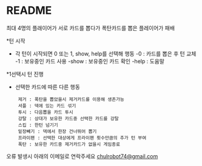 # README

최대 4명의 플래이어가 서로 카드를 뽑다가
폭탄카드를 뽑은 플레이어가 패배


*턴 시작

 - 각 턴이 시작되면  0 또는 1, show, help를 선택해 행동
    -0 : 카드를 뽑은 후 턴 교체
    -1 : 보유중인 카드 사용
    -show : 보유중인 카드 확인
    -help : 도움말
   
*1선택시 턴 진행

 - 선택한 카드에 따른 다른 행동

        제거 : 폭탄을 뽑았을시 제거카드를 이용해 생존가능
        셔플 : 덱에 있는 카드 섞기
        투시 : 다음뽑을 카드 투시
        강탈 : 상대가 보유한 카드중 선택한 카드를 강탈
        스킵 : 한턴 넘기기
        밑장빼기 : 덱에서 한장 건너뛰어 뽑기
        프라이팬 : 선택한 대상에게 프라이팬 횟수만큼의 추가 턴 부여
        폭탄 : 보유한 카드중 제거카드가 없을시 게임종료

오류 발생시 아래의 이메일로 연락주세요
chulrobot74@gmail.com
